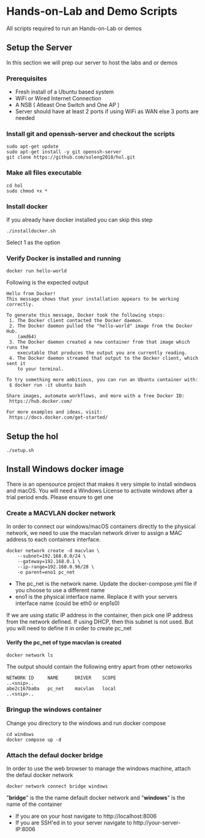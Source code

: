 # Hands-on-Lab and Demo Scripts
All scripts required to run an Hands-on-Lab or demos

## Setup the Server
In this section we will prep our server to host the labs and or demos
### Prerequisites
* Fresh install of a Ubuntu based system
* WiFi or Wired Internet Connection
* A NSB ( Atleast One Switch and One AP )
* Server should have at least 2 ports if using WiFi as WAN else 3 ports are needed

### Install git and openssh-server and checkout the scripts
```
sudo apt-get update
sudo apt-get install -y git openssh-server
git clone https://github.com/soleng2018/hol.git
```

### Make all files executable
```
cd hol
sudo chmod +x *
```

### Install docker
If you already have docker installed you can skip this step
```
./installdocker.sh
```
Select 1 as the option

### Verify Docker is installed and running
```
docker run hello-world
```

Following is the expected output
```
Hello from Docker!
This message shows that your installation appears to be working correctly.

To generate this message, Docker took the following steps:
 1. The Docker client contacted the Docker daemon.
 2. The Docker daemon pulled the "hello-world" image from the Docker Hub.
    (amd64)
 3. The Docker daemon created a new container from that image which runs the
    executable that produces the output you are currently reading.
 4. The Docker daemon streamed that output to the Docker client, which sent it
    to your terminal.

To try something more ambitious, you can run an Ubuntu container with:
 $ docker run -it ubuntu bash

Share images, automate workflows, and more with a free Docker ID:
 https://hub.docker.com/

For more examples and ideas, visit:
 https://docs.docker.com/get-started/
```

## Setup the hol
```
./setup.sh
```

## Install Windows docker image
There is an opensource project that makes it very simple to install windwos and macOS. You will need a Windows License to activate windows after a trial period ends. Please ensure to get one

### Create a MACVLAN docker network
In order to connect our windows/macOS containers directly to the physical network, we need to use the macvlan network driver to assign a MAC address to each containers interface.

```
docker network create -d macvlan \
    --subnet=192.168.0.0/24 \
    --gateway=192.168.0.1 \
    --ip-range=192.168.0.96/28 \
    -o parent=eno1 pc_net
```
* The pc_net is the network name. Update the docker-compose.yml file if you choose to use a different name
* eno1 is the physical interface name. Replace it with your servers interface name (could be eth0 or enp1s0)

If we are using static IP address in the container, then pick one IP address from the network defined. If using DHCP, then this subnet is not used. But you will need to define it in order to create pc_net

#### Verify the pc_net of type macvlan is created
```
docker network ls
```
The output should contain the following entry apart from other netoworks
```
NETWORK ID     NAME      DRIVER    SCOPE
..<snip>..
abe2c167ba0a   pc_net    macvlan   local
..<snip>..
```

### Bringup the windows container
Change you directory to the windows and run docker compose
```
cd windows
docker compose up -d
```
### Attach the defaul docker bridge
In order to use the web browser to manage the windows machine, attach the defaul docker network
```
docker network connect bridge windows
```
"**bridge**" is the the name default docker network and "**windows**" is the name of the container

* If you are on your host navigate to http://localhost:8006
* If you are SSH'ed in to your server navigate to http://your-server-IP:8006


